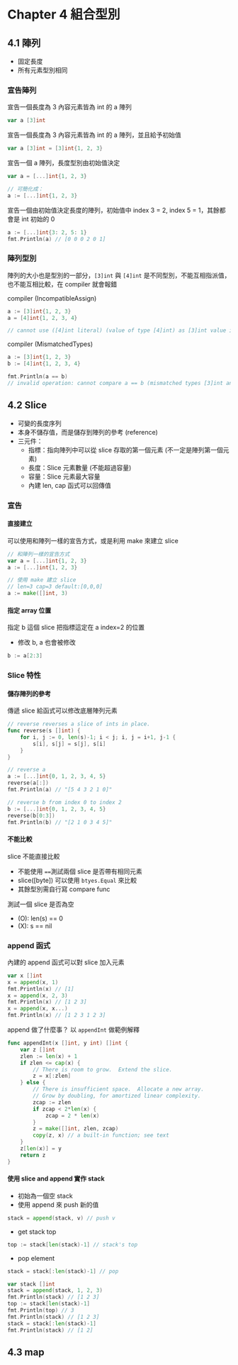 # Chapter 4 組合型別

## 4.1 陣列

- 固定長度
- 所有元素型別相同

### 宣告陣列

宣告一個長度為 3 內容元素皆為 int 的 a 陣列

```go
var a [3]int
```

宣告一個長度為 3 內容元素皆為 int 的 a 陣列，並且給予初始值

```go
var a [3]int = [3]int{1, 2, 3}
```

宣告一個 a 陣列，長度型別由初始值決定
```go
var a = [...]int{1, 2, 3}

// 可簡化成：
a := [...]int{1, 2, 3}
```

宣告一個由初始值決定長度的陣列，初始值中 index 3 = 2, index 5 = 1，其餘都會是 int 初始的 0
```go
a := [...]int{3: 2, 5: 1}
fmt.Println(a) // [0 0 0 2 0 1]
```
### 陣列型別

陣列的大小也是型別的一部分，`[3]int` 與 `[4]int` 是不同型別，不能互相指派值，也不能互相比較，在 compiler 就會報錯

compiler (IncompatibleAssign)

```go
a := [3]int{1, 2, 3}
a = [4]int{1, 2, 3, 4}

// cannot use ([4]int literal) (value of type [4]int) as [3]int value in assignment 
```

compiler (MismatchedTypes)

```go
a := [3]int{1, 2, 3}
b := [4]int{1, 2, 3, 4}

fmt.Println(a == b)
// invalid operation: cannot compare a == b (mismatched types [3]int and [4]int) 
```

## 4.2 Slice

- 可變的長度序列
- 本身不儲存值，而是儲存到陣列的參考 (reference)
- 三元件：
    - 指標：指向陣列中可以從 slice 存取的第一個元素 (不一定是陣列第一個元素)
    - 長度：Slice 元素數量 (不能超過容量)
    - 容量：Slice 元素最大容量
    - 內建 len, cap 函式可以回傳值

### 宣告

#### 直接建立

可以使用和陣列一樣的宣告方式，或是利用 make 來建立 slice

```go
// 和陣列一樣的宣告方式
var a = [...]int{1, 2, 3}
a := [...]int{1, 2, 3}

// 使用 make 建立 slice
// len=3 cap=3 default:[0,0,0]
a := make([]int, 3)
```

#### 指定 array 位置

指定 b 這個 slice 把指標這定在 a index=2 的位置
- 修改 b, a 也會被修改

```go
b := a[2:3]
```

### Slice 特性

#### 儲存陣列的參考

傳遞 slice 給函式可以修改底層陣列元素

```go
// reverse reverses a slice of ints in place.
func reverse(s []int) {
	for i, j := 0, len(s)-1; i < j; i, j = i+1, j-1 {
		s[i], s[j] = s[j], s[i]
	}
}

// reverse a
a := [...]int{0, 1, 2, 3, 4, 5}
reverse(a[:])
fmt.Println(a) // "[5 4 3 2 1 0]"

// reverse b from index 0 to index 2
b := [...]int{0, 1, 2, 3, 4, 5}
reverse(b[0:3])
fmt.Println(b) // "[2 1 0 3 4 5]"

```

#### 不能比較

slice 不能直接比較
- 不能使用 `==`測試兩個 slice 是否帶有相同元素
- slice([byte]) 可以使用 `btyes.Equal` 來比較
- 其餘型別需自行寫 compare func

測試一個 slice 是否為空
- (O): len(s) == 0
- (X): s == nil

### append 函式

內建的 append 函式可以對 slice 加入元素

```go
var x []int
x = append(x, 1)
fmt.Println(x) // [1]
x = append(x, 2, 3)
fmt.Println(x) // [1 2 3]
x = append(x, x...)
fmt.Println(x) // [1 2 3 1 2 3]
```

append 做了什麼事？
以 `appendInt` 做範例解釋

```go
func appendInt(x []int, y int) []int {
	var z []int
	zlen := len(x) + 1
	if zlen <= cap(x) {
		// There is room to grow.  Extend the slice.
		z = x[:zlen]
	} else {
		// There is insufficient space.  Allocate a new array.
		// Grow by doubling, for amortized linear complexity.
		zcap := zlen
		if zcap < 2*len(x) {
			zcap = 2 * len(x)
		}
		z = make([]int, zlen, zcap)
		copy(z, x) // a built-in function; see text
	}
	z[len(x)] = y
	return z
}
```

#### 使用 slice and append 實作 stack

- 初始為一個空 stack
- 使用 append 來 push 新的值

```go
stack = append(stack, v) // push v
```

- get stack top
```go
top := stack[len(stack)-1] // stack's top
```

- pop element
```go
stack = stack[:len(stack)-1] // pop
```

```go
var stack []int
stack = append(stack, 1, 2, 3)
fmt.Println(stack) // [1 2 3]
top := stack[len(stack)-1]
fmt.Println(top) // 3
fmt.Println(stack) // [1 2 3]
stack = stack[:len(stack)-1]
fmt.Println(stack) // [1 2]
```

## 4.3 map